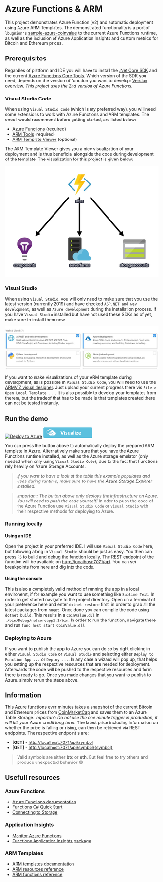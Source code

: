 # Azure Functions & ARM

This project demonstrates Azure Function (v2) and automatic deployment using Azure ARM Templates. The demonstrated functionality is a port of `lbugnion's` [sample-azure-coinvalue](https://github.com/lbugnion/sample-azure-coinvalue) to the current Azure Functions runtime, as well as the inclusion of Azure Application Insights and custom metrics for Bitcoin and Ethereum prices.

## Prerequisites

Regardles of platform and IDE you will have to install the [.Net Core SDK](https://dotnet.microsoft.com/download) and the current [Azure Functions Core Tools](https://www.npmjs.com/package/azure-functions-core-tools). Which version of the SDK you need, depends on the version of function you want to develop: [Version overview](https://docs.microsoft.com/en-us/azure/azure-functions/functions-versions). *This project uses the 2nd version of Azure Functions.*

### Visual Studio Code

When using `Visual Studio Code` (which is my preferred way), you will need some extensions to work with Azure Functions and ARM templates. The ones I would recommend before getting started, are listed below:

- [Azure Functions](https://marketplace.visualstudio.com/items?itemName=ms-azuretools.vscode-azurefunctions) (required)
- [ARM Tools](https://marketplace.visualstudio.com/items?itemName=msazurermtools.azurerm-vscode-tools) (required)
- [ARM Template Viewer](https://marketplace.visualstudio.com/items?itemName=bencoleman.armview) (optional)

The ARM Template Viewer gives you a nice visualization of your deployment and is thus beneficial alongside the code during development of the template. The visualization for this project is given below:

![ARM template visualization](./images/arm-visual.jpg)

### Visual Studio

When using `Visual Studio`, you will only need to make sure that you use the latest version (currently 2019) and have checked `ASP.NET and wev development`, as well as `Azure development` during the installation process. If you have `Visual Studio` installed but have not used these SDKs as of yet, make sure to install them now.

![Visual Studio 2019 installer](./images/vs-installer.jpg)

If you want to make visualizations of your ARM template during development, as is possible in `Visual Studio Code`, you will need to use the [ARMVIZ visual designer](http://armviz.io/). Just upload your current progress there vis `File > Open Local Template ...`. It is also possible to develop your templates from therem, but the tradeof that has to be made is that templates created there can not be tested instantly.

## Run the demo

[![Deploy to Azure](https://azuredeploy.net/deploybutton.png)](https://portal.azure.com/#create/Microsoft.Template/uri/https%3A%2F%2Fraw.githubusercontent.com%2Fmohitchhabra%2FAzureFunctionAIARM%2Fmaster%2Fazuredeploy.json)
[![Visualize](https://raw.githubusercontent.com/Azure/azure-quickstart-templates/master/1-CONTRIBUTION-GUIDE/images/visualizebutton.png)](http://armviz.io/#/?load=https%3A%2F%2Fraw.githubusercontent.com%2Fmohitchhabra%2FAzureFunctionAIARM%2Fmaster%2Fazuredeploy.json)

You can press the button above to automatically deploy the prepared ARM template in Azure. Alternatively make sure that you have the Azure Functions runtime installed, as well as the Azure storage emulator (only needed when only using `Visual Studio Code`), due to the fact that Functions rely heavily on Azure Storage Accounts.

> *If you want to have a look at the table this example populates and uses during runtime, make sure to have the [Azure Storage Explorer](https://azure.microsoft.com/en-us/features/storage-explorer/) installed.*

> *Important: The button above only deploys the infrastructure on Azure. You will need to push the code yourself!* In oder to push the code of the Azure Function use `Visual Studio Code` or `Visual Studio` with their respective methods for deploying to Azure.

### Running locally

#### Using an IDE

Open the project in your preferred IDE. I will use `Visual Studio Code` here, but following along in `Visual Studio` should be just as easy. You then can press `F5` to build and debug the function locally. The REST endpoint of the function will be available on <http://localhost:7071/api>. You can set breakpoints from here and dig into the code.

#### Using the console

This is also a completely valid method of running the app in a local environemt, if for example you want to use something like `Sublime Text`. In order to get started navigate to the project directory. Open up a terminal of your preference here and enter `dotnet restore` first, in order to grab all the latest packages from `nuget`. Once done you can complie the code using `dotnet build`. This results in a `CoinValue.dll` in `./bin/Debug/netcoreapp2.1/bin`. In order to run the function, navigate there and run `func host start CoinValue.dll`

### Deploying to Azure

If you want to publish the app to Azure you can do so by right clicking in either `Visual Studio Code` or `Visual Studio` and selecting either `Deploy to Function App ...` or `Deploy ...`. In any case a wizard will pop up, that helps you setting up the respective resources that are needed for deployment. Afterwards the code will be pushed to the respective resources and form there is ready to go. Once you made changes that you want to publish to Azure, simply rerun the steps above.

## Information

This Azure functions ever minutes takes a snapshot of the current Bitcoin and Ethereum prices from [CoinMarketCap](https://coinmarketcap.com/) and saves them to an Azure Table Storage. *Important: Do not use the one minute trigger in production, it will kill your Azure credit long term*. The latest price including information on whether the price is falling or rising, can then be retrieved via REST endpoints. The respective endpoint s are:

- **\[GET\]** - <http://localhost:7071/api/symbol>
- **\[GET\]** - <http://localhost:7071/api/symbol/{symbol}>

> Valid symbols are either **btc** or **eth**. But feel free to try others and produce unexpected behavior :smile:

## Usefull resources

### Azure Functions

- [Azure Functions documentation](https://docs.microsoft.com/en-us/azure/azure-functions/)
- [Functions C# Quick Start](https://docs.microsoft.com/en-us/azure/azure-functions/functions-create-your-first-function-visual-studio)
- [Connecting to Storage](https://docs.microsoft.com/en-us/azure/azure-functions/functions-add-output-binding-storage-queue-vs)

### Application Insights

- [Monitor Azure Functions](https://docs.microsoft.com/en-us/azure/azure-functions/functions-monitoring#enable-application-insights-integration)
- [Functions Application Insights package](https://www.nuget.org/packages/Microsoft.Azure.WebJobs.Logging.ApplicationInsights/)

### ARM Templates

- [ARM templates documentation](https://docs.microsoft.com/en-us/azure/azure-resource-manager/templates/)
- [ARM resources reference](https://docs.microsoft.com/en-us/azure/templates/)
- [ARM functions reference](https://docs.microsoft.com/en-us/azure/azure-resource-manager/templates/template-functions)
